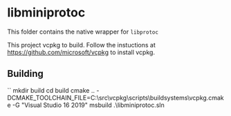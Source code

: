 # libminiprotoc

This folder contains the native wrapper for `libprotoc`

This project vcpkg to build. Follow the instuctions at https://github.com/microsoft/vcpkg to install vcpkg.

## Building

``
mkdir build
cd build
cmake .. -DCMAKE_TOOLCHAIN_FILE=C:\src\vcpkg\scripts\buildsystems\vcpkg.cmake -G "Visual Studio 16 2019"
msbuild .\libminiprotoc.sln
```